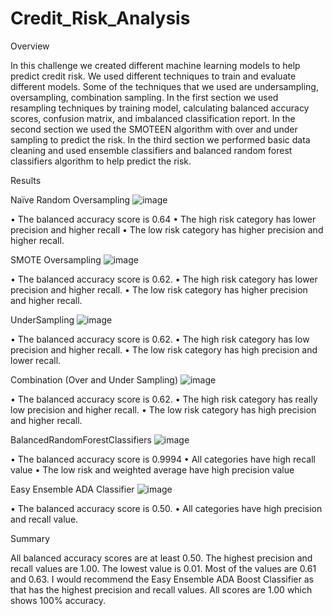 # Credit_Risk_Analysis

Overview

In this challenge we created different machine learning models to help predict credit risk. We used different techniques to train and evaluate different models. Some of the techniques that we used are undersampling, oversampling, combination sampling. In the first section we used resampling techniques by training model, calculating balanced accuracy scores, confusion matrix, and imbalanced classification report. In the second section we used the SMOTEEN algorithm with over and under sampling to predict the risk. In the third section we performed basic data cleaning and used ensemble classifiers and balanced random forest classifiers algorithm to help predict the risk. 

Results

Naïve Random Oversampling
![image](https://user-images.githubusercontent.com/8925001/131294881-11f4dd02-0c87-40e6-a415-a9baaa01bbf7.png)

•	The balanced accuracy score is 0.64
•	The high risk category has lower precision and higher recall 
•	The low risk category has higher precision and higher recall.

SMOTE Oversampling
![image](https://user-images.githubusercontent.com/8925001/131294925-e971cb35-9d9d-484d-b3a5-3b15d08e519f.png)

•	The balanced accuracy score is 0.62.
•	The high risk category has lower precision and higher recall.
•	The low risk category has higher precision and higher recall.

UnderSampling
![image](https://user-images.githubusercontent.com/8925001/131294982-3f94fe1c-a3b9-401a-aa43-91e875765de9.png)

•	The balanced accuracy score is 0.62. 
•	The high risk category has low precision and higher recall.
•	The low risk category has high precision and lower recall.

Combination (Over and Under Sampling)
![image](https://user-images.githubusercontent.com/8925001/131295052-776aae6b-3e89-4757-95b3-363ccfbcdec9.png)

•	The balanced accuracy score is 0.62.
•	The high risk category has really low precision and higher recall.
•	The low risk category has high precision and higher recall.

BalancedRandomForestClassifiers
![image](https://user-images.githubusercontent.com/8925001/131295142-19b5716b-c3e8-424d-8867-ec79b3a18d73.png)

•	The balanced accuracy score is 0.9994
•	All categories have high recall value
•	The low risk and weighted average have high precision value

Easy Ensemble ADA Classifier
![image](https://user-images.githubusercontent.com/8925001/131295221-9049fdcd-64a6-42ef-9cd0-ab6dc4022231.png)

•	The balanced accuracy score is 0.50.
•	All categories have high precision and recall value.

Summary	

All balanced accuracy scores are at least 0.50. The highest precision and recall values are 1.00. The lowest value is 0.01. Most of the values are 0.61 and 0.63. I would recommend the Easy Ensemble ADA Boost Classifier as that has the highest precision and recall values. All scores are 1.00 which shows 100% accuracy.


